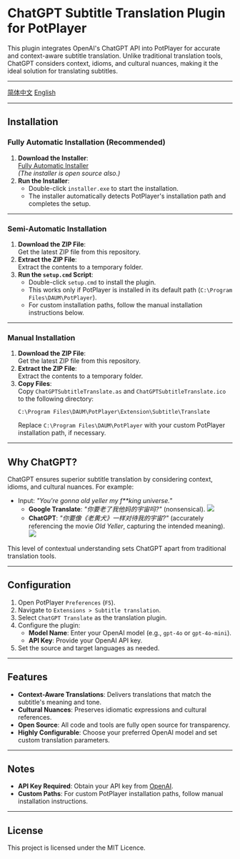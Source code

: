 # ChatGPT Subtitle Translation Plugin for PotPlayer

This plugin integrates OpenAI's ChatGPT API into PotPlayer for accurate and context-aware subtitle translation. Unlike traditional translation tools, ChatGPT considers context, idioms, and cultural nuances, making it the ideal solution for translating subtitles.

---

[简体中文](https://github.com/Felix3322/PotPlayer_Chatgpt_Translate/blob/master/readme_res/readme_zh.md)
[English](https://github.com/Felix3322/PotPlayer_Chatgpt_Translate/blob/master/readme.md)

---

## Installation

### Fully Automatic Installation (Recommended)
1. **Download the Installer**:  
   [Fully Automatic Installer](https://github.com/Felix3322/PotPlayer_Chatgpt_Translate/releases/download/exe_installer/installer.exe)  
   *(The installer is open source also.)*  
2. **Run the Installer**:  
   - Double-click `installer.exe` to start the installation.  
   - The installer automatically detects PotPlayer's installation path and completes the setup.  

---

### Semi-Automatic Installation
1. **Download the ZIP File**:  
   Get the latest ZIP file from this repository.  
2. **Extract the ZIP File**:  
   Extract the contents to a temporary folder.  
3. **Run the `setup.cmd` Script**:  
   - Double-click `setup.cmd` to install the plugin.  
   - This works only if PotPlayer is installed in its default path (`C:\Program Files\DAUM\PotPlayer`).  
   - For custom installation paths, follow the manual installation instructions below.

---

### Manual Installation
1. **Download the ZIP File**:  
   Get the latest ZIP file from this repository.  
2. **Extract the ZIP File**:  
   Extract the contents to a temporary folder.  
3. **Copy Files**:  
   Copy `ChatGPTSubtitleTranslate.as` and `ChatGPTSubtitleTranslate.ico` to the following directory:  
   ```
   C:\Program Files\DAUM\PotPlayer\Extension\Subtitle\Translate
   ```
   Replace `C:\Program Files\DAUM\PotPlayer` with your custom PotPlayer installation path, if necessary.

---

## Why ChatGPT?

ChatGPT ensures superior subtitle translation by considering context, idioms, and cultural nuances. For example:

- Input: *"You're gonna old yeller my f**king universe."*  
  - **Google Translate**: *"你要老了我他妈的宇宙吗?"* (nonsensical).
  ![](https://github.com/Felix3322/PotPlayer_Chatgpt_Translate/blob/master/readme_res/Google%20translate.png)
  - **ChatGPT**: *"你要像《老黄犬》一样对待我的宇宙?"* (accurately referencing the movie *Old Yeller*, capturing the intended meaning).  
  ![](https://github.com/Felix3322/PotPlayer_Chatgpt_Translate/blob/master/readme_res/Chatgpt.png)

This level of contextual understanding sets ChatGPT apart from traditional translation tools.

---

## Configuration

1. Open PotPlayer `Preferences` (`F5`).
2. Navigate to `Extensions > Subtitle translation`.
3. Select `ChatGPT Translate` as the translation plugin.
4. Configure the plugin:
   - **Model Name**: Enter your OpenAI model (e.g., `gpt-4o` or `gpt-4o-mini`).
   - **API Key**: Provide your OpenAI API key.
5. Set the source and target languages as needed.

---

## Features

- **Context-Aware Translations**: Delivers translations that match the subtitle's meaning and tone.  
- **Cultural Nuances**: Preserves idiomatic expressions and cultural references.  
- **Open Source**: All code and tools are fully open source for transparency.  
- **Highly Configurable**: Choose your preferred OpenAI model and set custom translation parameters.  

---

## Notes

- **API Key Required**: Obtain your API key from [OpenAI](https://platform.openai.com/account/api-keys).  
- **Custom Paths**: For custom PotPlayer installation paths, follow manual installation instructions.

---

## License

This project is licensed under the MIT Licence.
